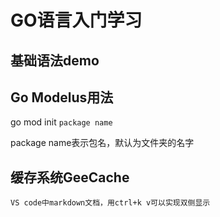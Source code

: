 # GO语言入门学习
## 基础语法demo

## Go Modelus用法

go mod init `package name`

package name表示包名，默认为文件夹的名字

## 缓存系统GeeCache


`VS code中markdown文档，用ctrl+k v可以实现双侧显示`